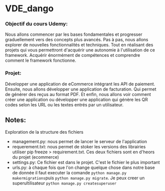 # VDE_dango

### Objectif du cours Udemy:
Nous allons commencer par les bases fondamentales et progresser graduellement
vers des concepts plus avancés.
Pas à pas, nous allons explorer de nouvelles fonctionnalités et techniques.
Tout en réalisant des projets qui vous permettront d'acquérir une autonomie à
l'utilisation de ce framework.
Acquérir énormément de compétences et comprendre comment le framework fonctionne.

### Projet:

Développer une application de eCommerce intégrant les API de paiement.
Ensuite, nous allons développer une application de facturation.
Qui permet de générer des reçus au format PDF.
Et enfin, nous allons voir comment créer une application ou développer une application qui génère les
QR codes selon les URL ou les textes entrés par un utilisateur.






## Notes:
Exploration de la structure des fichiers
- management.py: 
nous permet de lancer le serveur de l'application
- requerement.txt: nous permet de stoker les versions des librairies utiliser
pip freeze > requirement.txt.
Ces deux fichiers sont en d'heors du projet (ecommerce)
- settings.py:
Ce fichier est dans le projet. C'est le fichier le plus important
- urls.py:
à chaque fois que l'on change quelque chose dans notre  base de donnée il faut executer la comande `python manage.py makermigrations`puis `python manage.py migrate`.
Je peux creer un superultilisateur `python manage.py createsuperuser`